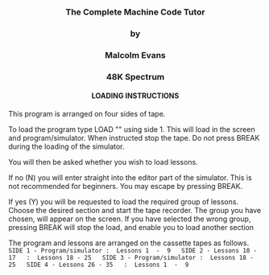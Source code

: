 ### <div align="center">The Complete Machine Code Tutor</div>
### <div align="center">by</div>
### <div align="center">Malcolm Evans</div>

### <div align="center">48K Spectrum</div>

#### <div align="center">LOADING INSTRUCTIONS</div>

This program is arranged on four sides of tape.

To load the program type LOAD "" using side 1.
This will load in the screen and program/simulator.
When instructed stop the tape. Do not press BREAK
during the loading of the simulator.

You will then be asked whether you wish to load
lessons.

If no (N) you will enter straight into the editor
part of the simulator. This is not recommended for
beginners. You may escape by pressing BREAK.

If yes (Y) you will be requested to load the
required group of lessons. Choose the desired
section and start the tape recorder. The group you
have chosen, will appear on the screen. If you have
selected the wrong group, pressing BREAK will stop
the load, and enable you to load another section

The program and lessons are arranged on the cassette
tapes as follows.
``
SIDE 1 - Program/simulator :  Lessons 1  -  9  
SIDE 2 - Lessons 10 - 17   :  Lessons 18 - 25  
SIDE 3 - Program/simulator :  Lessons 18 - 25  
SIDE 4 - Lessons 26 - 35   :  Lessons 1  -  9  
``
